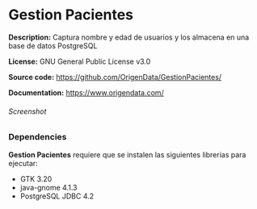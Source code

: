 Gestion Pacientes
=========================
**Description:** Captura nombre y edad de usuarios y los almacena en una base de datos PostgreSQL

**License:** GNU General Public License v3.0

**Source code:** https://github.com/OrigenData/GestionPacientes/

**Documentation:** https://www.origendata.com/

###### Screenshot


### Dependencies

**Gestion Pacientes** requiere que se instalen las siguientes librerias para ejecutar:
* GTK 3.20
* java-gnome 4.1.3
* PostgreSQL JDBC 4.2